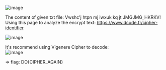 ![image](https://user-images.githubusercontent.com/64829950/136965407-53261ee9-0c77-44ef-ad33-dfc832b9279f.png)

The content of given txt file: Vwshc'j htpn mj iwxuk kq jt JMGJMG_HKRKV! \
Using this page to analyze the encrypt text: https://www.dcode.fr/cipher-identifier

![image](https://user-images.githubusercontent.com/64829950/136965746-3f1f83de-aace-4644-931e-ca9aee7ee49b.png)

It's recommend using Vigenere Cipher to decode: \
![image](https://user-images.githubusercontent.com/64829950/136965901-23dfab58-cd3f-472e-8a00-9e6e4265ef16.png)

=> flag: DO{CIPHER_AGAIN}
